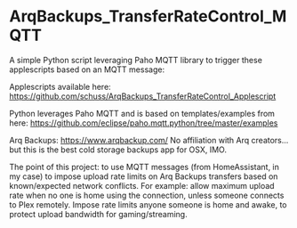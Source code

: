 # ArqBackups_TransferRateControl_MQTT


A simple Python script leveraging Paho MQTT library to trigger these applescripts based on an MQTT message:

Applescripts available here: https://github.com/schuss/ArqBackups_TransferRateControl_Applescript

Python leverages Paho MQTT and is based on templates/examples from here:
https://github.com/eclipse/paho.mqtt.python/tree/master/examples

Arq Backups: https://www.arqbackup.com/ No affiliation with Arq creators... but this is the best cold storage backups app for OSX, IMO.

The point of this project: to use MQTT messages (from HomeAssistant, in my case) to impose upload rate limits on Arq Backups transfers based on known/expected network conflicts.  For example: allow maximum upload rate when no one is home using the connection, unless someone connects to Plex remotely.  Impose rate limits anyone someone is home and awake, to protect upload bandwidth for gaming/streaming.

